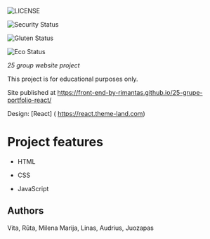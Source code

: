 ![LICENSE](https://img.shields.io/badge/license-MIT-blue.svg?style=flat-square) 

![Security Status](https://img.shields.io/security-headers?label=Security&url=https%3A%2F%2Fgithub.com&style=flat-square) 

![Gluten Status](https://img.shields.io/badge/Gluten-Free-green.svg) 

![Eco Status](https://img.shields.io/badge/ECO-Friendly-green.svg)  



_25 group website project_ 


This project is for educational purposes only.  



Site published at https://front-end-by-rimantas.github.io/25-grupe-portfolio-react/ 



Design: [React] ( https://react.theme-land.com) 



# Project features 



- HTML 

- CSS 

- JavaScript 



## Authors 



Vita, Rūta, Milena Marija, Linas, Audrius, Juozapas 